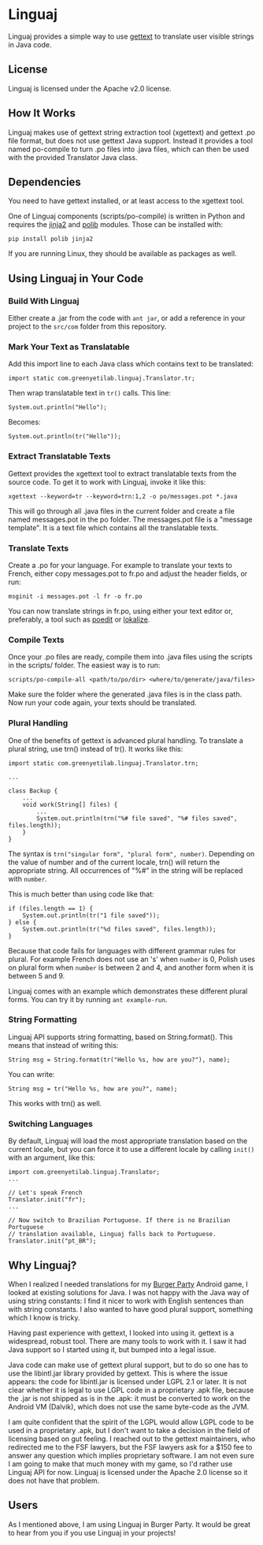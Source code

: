 Linguaj
=======

Linguaj provides a simple way to use [gettext][] to translate user visible
strings in Java code.

[gettext]: http://www.gnu.org/software/gettext/

## License

Linguaj is licensed under the Apache v2.0 license.

## How It Works

Linguaj makes use of gettext string extraction tool (xgettext) and gettext .po
file format, but does not use gettext Java support. Instead it provides a tool
named po-compile to turn .po files into .java files, which can then be used with
the provided Translator Java class.

## Dependencies

You need to have gettext installed, or at least access to the xgettext tool.

One of Linguaj components (scripts/po-compile) is written in Python and requires
the [jinja2][] and [polib][] modules. Those can be installed with:

    pip install polib jinja2

If you are running Linux, they should be available as packages as well.

[jinja2]: http://jinja.pocoo.org/docs/
[polib]: http://polib.readthedocs.org/en/latest/index.html

## Using Linguaj in Your Code

### Build With Linguaj

Either create a .jar from the code with `ant jar`, or add a reference in your
project to the `src/com` folder from this repository.

### Mark Your Text as Translatable

Add this import line to each Java class which contains text to be translated:

    import static com.greenyetilab.linguaj.Translator.tr;

Then wrap translatable text in `tr()` calls. This line:

    System.out.println("Hello");

Becomes:

    System.out.println(tr("Hello"));

### Extract Translatable Texts

Gettext provides the xgettext tool to extract translatable texts from the source
code. To get it to work with Linguaj, invoke it like this:

    xgettext --keyword=tr --keyword=trn:1,2 -o po/messages.pot *.java

This will go through all .java files in the current folder and create a file
named messages.pot in the po folder. The messages.pot file is a "message
template". It is a text file which contains all the translatable texts.

### Translate Texts

Create a .po for your language. For example to translate your texts to French,
either copy messages.pot to fr.po and adjust the header fields, or run:

    msginit -i messages.pot -l fr -o fr.po

You can now translate strings in fr.po, using either your text editor or,
preferably, a tool such as [poedit][] or [lokalize][].

[poedit]: http://poedit.net/
[lokalize]: http://userbase.kde.org/Lokalize

### Compile Texts

Once your .po files are ready, compile them into .java files using the scripts
in the scripts/ folder. The easiest way is to run:

    scripts/po-compile-all <path/to/po/dir> <where/to/generate/java/files>

Make sure the folder where the generated .java files is in the class path. Now
run your code again, your texts should be translated.

### Plural Handling

One of the benefits of gettext is advanced plural handling. To translate a
plural string, use trn() instead of tr(). It works like this:

    import static com.greenyetilab.linguaj.Translator.trn;

    ...

    class Backup {
        ...
        void work(String[] files) {
            ...
            System.out.println(trn("%# file saved", "%# files saved", files.length));
        }
    }

The syntax is `trn("singular form", "plural form", number)`. Depending on the
value of number and of the current locale, trn() will return the appropriate
string. All occurrences of "%#" in the string will be replaced with `number`.

This is much better than using code like that:

    if (files.length == 1) {
        System.out.println(tr("1 file saved"));
    } else {
        System.out.println(tr("%d files saved", files.length));
    }

Because that code fails for languages with different grammar rules for plural.
For example French does not use an 's' when `number` is 0, Polish uses on plural
form when `number` is between 2 and 4, and another form when it is between 5 and
9.

Linguaj comes with an example which demonstrates these different plural forms.
You can try it by running `ant example-run`.

### String Formatting

Linguaj API supports string formatting, based on String.format(). This means
that instead of writing this:

    String msg = String.format(tr("Hello %s, how are you?"), name);

You can write:

    String msg = tr("Hello %s, how are you?", name);

This works with trn() as well.

### Switching Languages

By default, Linguaj will load the most appropriate translation based on the
current locale, but you can force it to use a different locale by calling
`init()` with an argument, like this:

    import com.greenyetilab.linguaj.Translator;
    ...

    // Let's speak French
    Translator.init("fr");
    ...

    // Now switch to Brazilian Portuguese. If there is no Brazilian Portuguese
    // translation available, Linguaj falls back to Portuguese.
    Translator.init("pt_BR");

## Why Linguaj?

When I realized I needed translations for my [Burger Party][bp] Android game, I
looked at existing solutions for Java. I was not happy with the Java way of
using string constants: I find it nicer to work with English sentences than with
string constants. I also wanted to have good plural support, something which I
know is tricky.

Having past experience with gettext, I looked into using it. gettext is a
widespread, robust tool. There are many tools to work with it. I saw it had
Java support so I started using it, but bumped into a legal issue.

Java code can make use of gettext plural support, but to do so one has to use
the libintl.jar library provided by gettext. This is where the issue appears:
the code for libintl.jar is licensed under LGPL 2.1 or later. It is not clear
whether it is legal to use LGPL code in a proprietary .apk file, because the
.jar is not shipped as is in the .apk: it must be converted to work on the
Android VM (Dalvik), which does not use the same byte-code as the JVM.

I am quite confident that the spirit of the LGPL would allow LGPL code to be
used in a proprietary .apk, but I don't want to take a decision in the field of
licensing based on gut feeling. I reached out to the gettext maintainers, who
redirected me to the FSF lawyers, but the FSF lawyers ask for a $150 fee to
answer any question which implies proprietary software. I am not even sure I am
going to make that much money with my game, so I'd rather use Linguaj API for
now. Linguaj is licensed under the Apache 2.0 license so it does not have that
problem.

## Users

As I mentioned above, I am using Linguaj in Burger Party. It would be great to
hear from you if you use Linguaj in your projects!

[bp]: http://greenyetilab.com/burgerparty
